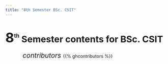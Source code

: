 ```yaml
---
title: "8th Semester BSc. CSIT"
---
```


# <span style="font-size:1.5em;">8<sup style="font-size:0.4em;">th</sup></span> Semester contents for BSc. CSIT

<div style="width:80%; margin:0 auto;"><i class="fa fa-fw fa-users" style="text-align: center; width: 100%;">&nbsp;<span style=" font-size: 1.5em;">contributors </span></i>
{{% ghcontributors %}}
</div>